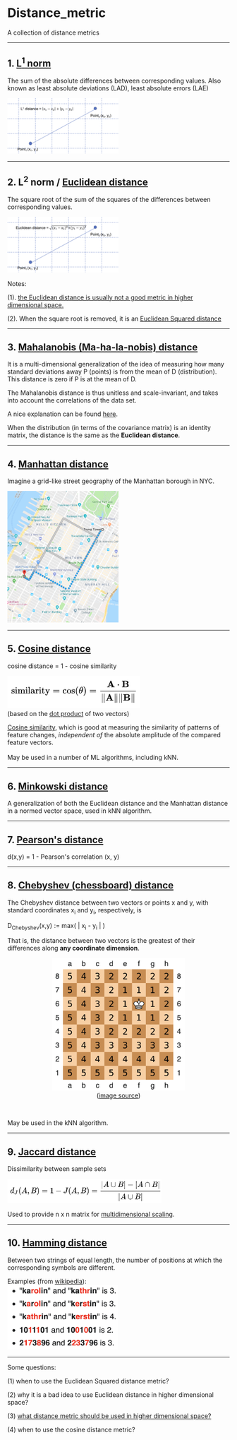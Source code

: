 # Distance_metric
A collection of distance metrics

<hr>

## 1. <a href="https://en.wikipedia.org/wiki/Least_absolute_deviations">L<sup>1</sup> norm</a>

The sum of the absolute differences between corresponding values.
Also known as least absolute deviations (LAD), least absolute errors (LAE)

<img src="./images/L1_distance.png" width="50%" />

<hr>

## 2. L<sup>2</sup> norm / <a href="https://en.wikipedia.org/wiki/Euclidean_distance">Euclidean distance</a>

The square root of the sum of the squares of the differences between corresponding values.

<img src="./images/Euclidean_distance.png" width="50%" />

Notes:

(1). <a href="https://stats.stackexchange.com/questions/99171/why-is-euclidean-distance-not-a-good-metric-in-high-dimensions">the Euclidean distance is usually not a good metric in higher dimensional space.</a>

(2). When the square root is removed, it is an <a href="http://www.improvedoutcomes.com/docs/WebSiteDocs/Clustering/Clustering_Parameters/Euclidean_and_Euclidean_Squared_Distance_Metrics.htm">Euclidean Squared distance</a>

<hr>

## 3. <a href="https://en.wikipedia.org/wiki/Mahalanobis_distance">Mahalanobis (Ma-ha-la-nobis) distance</a>

It is a multi-dimensional generalization of the idea of measuring how many standard deviations away P (points) is from the mean of D (distribution). This distance is zero if P is at the mean of D.

The Mahalanobis distance is thus unitless and scale-invariant, and takes into account the correlations of the data set.

A nice explanation can be found <a href="https://stats.stackexchange.com/questions/62092/bottom-to-top-explanation-of-the-mahalanobis-distance">here</a>.<br>

When the distribution (in terms of the covariance matrix) is an identity matrix, the distance is the same as the **Euclidean distance**.

<hr>

## 4. <a href="https://en.wiktionary.org/wiki/Manhattan_distance">Manhattan distance</a>

Imagine a grid-like street geography of the Manhattan borough in NYC.

<img src="./images/Manhattan_distance.png" width="50%" />

<hr>

## 5. <a href="https://en.wikipedia.org/wiki/Cosine_similarity">Cosine distance</a>

cosine distance = 1 - cosine similarity

<img src="./images/cosine_similarity.png" width="300px"><br/>(based on the <a href="https://en.wikipedia.org/wiki/Dot_product">dot product</a> of two vectors)

<a href="https://cmry.github.io/notes/euclidean-v-cosine">Cosine similarity</a>, which is good at measuring the similarity of patterns of feature changes, *independent of* the absolute amplitude of the compared feature vectors.
<br/><br/>
May be used in a number of ML algorithms, including kNN.

<hr>

## 6. <a href="https://en.wikipedia.org/wiki/Minkowski_distance">Minkowski distance</a>

A generalization of both the Euclidean distance and the Manhattan distance in a normed vector space, used in kNN algorithm.

<hr>

## 7. <a href="https://en.wikipedia.org/wiki/Pearson_correlation_coefficient#Pearson's_distance">Pearson's distance</a>

d(x,y) = 1 - Pearson's correlation (x, y)

<hr>

## 8. <a href="https://en.wikipedia.org/wiki/Chebyshev_distance">Chebyshev (chessboard) distance</a>

The Chebyshev distance between two vectors or points x and y, with standard coordinates x<sub>i</sub> and y<sub>i</sub>, respectively, is

D<sub>Chebyshev</sub>(x,y) := max( | x<sub>i</sub> - y<sub>i</sub> | )

That is, the distance between two vectors is the greatest of their differences along <b>any coordinate dimension</b>.

<p align="center"><img src="./images/chessboard_distance_example.png" width="300px"><br/>(<a href="https://en.wikipedia.org/wiki/Chebyshev_distance">image source</a>)</p>

<br/>

May be used in the kNN algorithm.

<hr>

## 9. <a href="https://en.wikipedia.org/wiki/Jaccard_index">Jaccard distance</a>

Dissimilarity between sample sets

<img src="./images/Jaccard_distance.png" width="350px">

Used to provide n x n matrix for <a href="https://en.wikipedia.org/wiki/Multidimensional_scaling">multidimensional scaling</a>.

<hr>

## 10. <a href="https://en.wikipedia.org/wiki/Hamming_distance">Hamming distance</a>

Between two strings of equal length, the number of positions at which the corresponding symbols are different.

Examples (from <a href="https://en.wikipedia.org/wiki/Hamming_distance">wikipedia</a>):<br/>
<img src="./images/Hamming_distance_example.png" width="250px">

<hr>

Some questions:

(1) when to use the Euclidean Squared distance metric?

(2) why it is a bad idea to use Euclidean distance in higher dimensional space?

(3) <a href="https://www.researchgate.net/post/What_is_the_best_distance_measure_for_high_dimensional_data">what distance metric should be used in higher dimensional space?</a>

(4) when to use the cosine distance metric?

